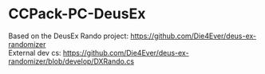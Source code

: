 # CCPack-PC-DeusEx

Based on the DeusEx Rando project: https://github.com/Die4Ever/deus-ex-randomizer  
External dev cs: https://github.com/Die4Ever/deus-ex-randomizer/blob/develop/DXRando.cs
